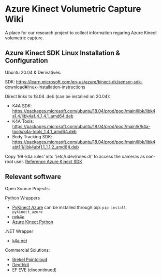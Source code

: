# Azure Kinect Volumetric Capture Wiki
A place for our research project to collect information regaring Azure Kinect volumetric capture.


## Azure Kinect SDK Linux Installation & Configuration

Ubuntu 20.04 & Derivatives:

SDK: https://learn.microsoft.com/en-us/azure/kinect-dk/sensor-sdk-download#linux-installation-instructions

Direct links to 18.04 .deb (can be installed on 20.04):
- K4A SDK: https://packages.microsoft.com/ubuntu/18.04/prod/pool/main/libk/libk4a1.4/libk4a1.4_1.4.1_amd64.deb
- K4A Tools: https://packages.microsoft.com/ubuntu/18.04/prod/pool/main/k/k4a-tools/k4a-tools_1.4.1_amd64.deb
- Body Tracking SDK: https://packages.microsoft.com/ubuntu/18.04/prod/pool/main/libk/libk4abt1.1/libk4abt1.1_1.1.2_amd64.deb

Copy '99-k4a.rules' into '/etc/udev/rules.d/' to access the cameras as non-root user. [Reference Azure Kinect SDK](https://github.com/microsoft/Azure-Kinect-Sensor-SDK/blob/develop/docs/usage.md#linux-device-setup)



## Relevant software

Open Source Projects:

Python Wrappers

- [PyKinect Azure](https://github.com/ibaiGorordo/pyKinectAzure) can be installed through pip: ```pip install pykinect_azure```
- [pyk4a](https://github.com/etiennedub/pyk4a)
- [Azure Kinect Python](https://github.com/hexops/Azure-Kinect-Python/blob/master/example/simple_sample.py)

.NET Wrapper

- [k4a.net](https://github.com/bibigone/k4a.net/releases)


Commercial Solutions:

- [Brekel Pointcloud](https://brekel.com/brekel-pointcloud-v3/)
- [Depthkit](https://www.depthkit.tv/)
- EF EVE (discontinued)
